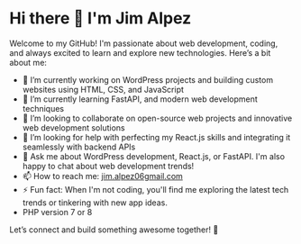 # Hi there 👋 I'm Jim Alpez
Welcome to my GitHub! I'm passionate about web development, coding, and always excited to learn and explore new technologies. Here’s a bit about me:

- 🔭 I’m currently working on WordPress projects and building custom websites using HTML, CSS, and JavaScript
- 🌱 I’m currently learning FastAPI, and modern web development techniques
- 👯 I’m looking to collaborate on open-source web projects and innovative web development solutions
- 🤔 I’m looking for help with perfecting my React.js skills and integrating it seamlessly with backend APIs
- 💬 Ask me about WordPress development, React.js, or FastAPI. I'm also happy to chat about web development trends!
- 📫 How to reach me: <a href="mailto:jim.alpez06gmail.com">jim.alpez06gmail.com</a>
- ⚡ Fun fact: When I'm not coding, you'll find me exploring the latest tech trends or tinkering with new app ideas.
- PHP version 7 or 8

Let’s connect and build something awesome together! 🚀
